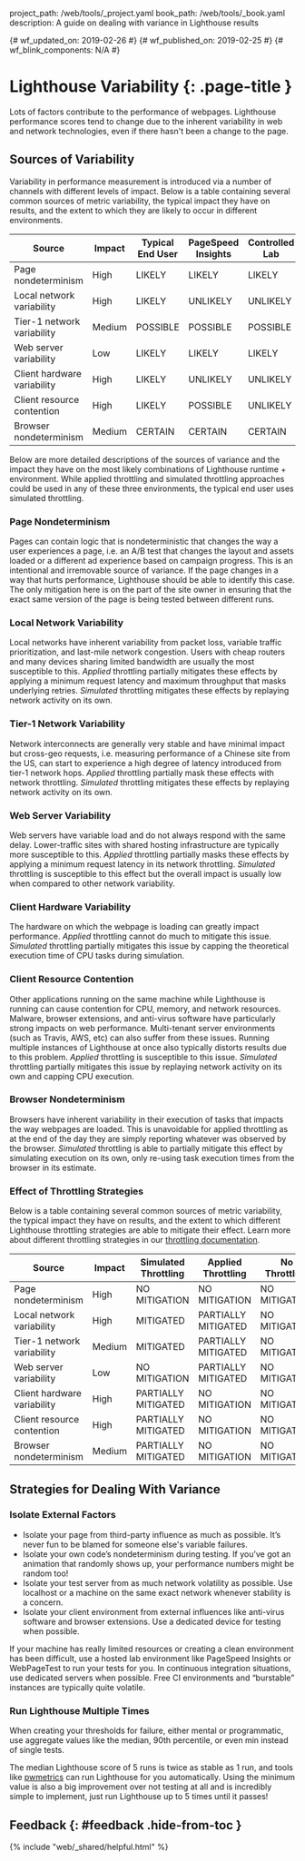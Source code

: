 project_path: /web/tools/_project.yaml
book_path: /web/tools/_book.yaml
description: A guide on dealing with variance in Lighthouse results

{# wf_updated_on: 2019-02-26 #}
{# wf_published_on: 2019-02-25 #}
{# wf_blink_components: N/A #}

# Lighthouse Variability {: .page-title }

Lots of factors contribute to the performance of webpages. Lighthouse performance
scores tend to change due to the inherent variability in web and network technologies,
even if there hasn't been a change to the page.

## Sources of Variability

Variability in performance measurement is introduced via a number of channels with different levels of impact. Below is a table containing several common sources of metric variability, the typical impact they have on results, and the extent to which they are likely to occur in different environments.

| Source                      | Impact | Typical End User | PageSpeed Insights | Controlled Lab |
| --------------------------- | ------ | ---------------- | ------------------ | -------------- |
| Page nondeterminism         | High   | LIKELY           | LIKELY             | LIKELY         |
| Local network variability   | High   | LIKELY           | UNLIKELY           | UNLIKELY       |
| Tier-1 network variability  | Medium | POSSIBLE         | POSSIBLE           | POSSIBLE       |
| Web server variability      | Low    | LIKELY           | LIKELY             | LIKELY         |
| Client hardware variability | High   | LIKELY           | UNLIKELY           | UNLIKELY       |
| Client resource contention  | High   | LIKELY           | POSSIBLE           | UNLIKELY       |
| Browser nondeterminism      | Medium | CERTAIN          | CERTAIN            | CERTAIN        |

Below are more detailed descriptions of the sources of variance and the impact they have on the most likely combinations of Lighthouse runtime + environment. While applied throttling and simulated throttling approaches could be used in any of these three environments, the typical end user uses simulated throttling.

### Page Nondeterminism

Pages can contain logic that is nondeterministic that changes the way a user experiences a page, i.e. an A/B test that changes the layout and assets loaded or a different ad experience based on campaign progress. This is an intentional and irremovable source of variance. If the page changes in a way that hurts performance, Lighthouse should be able to identify this case. The only mitigation here is on the part of the site owner in ensuring that the exact same version of the page is being tested between different runs.

### Local Network Variability

Local networks have inherent variability from packet loss, variable traffic prioritization, and last-mile network congestion. Users with cheap routers and many devices sharing limited bandwidth are usually the most susceptible to this. _Applied_ throttling partially mitigates these effects by applying a minimum request latency and maximum throughput that masks underlying retries. _Simulated_ throttling mitigates these effects by replaying network activity on its own.

### Tier-1 Network Variability

Network interconnects are generally very stable and have minimal impact but cross-geo requests, i.e. measuring performance of a Chinese site from the US, can start to experience a high degree of latency introduced from tier-1 network hops. _Applied_ throttling partially mask these effects with network throttling. _Simulated_ throttling mitigates these effects by replaying network activity on its own.

### Web Server Variability

Web servers have variable load and do not always respond with the same delay. Lower-traffic sites with shared hosting infrastructure are typically more susceptible to this. _Applied_ throttling partially masks these effects by applying a minimum request latency in its network throttling. _Simulated_ throttling is susceptible to this effect but the overall impact is usually low when compared to other network variability.

### Client Hardware Variability

The hardware on which the webpage is loading can greatly impact performance. _Applied_ throttling cannot do much to mitigate this issue. _Simulated_ throttling partially mitigates this issue by capping the theoretical execution time of CPU tasks during simulation.

### Client Resource Contention

Other applications running on the same machine while Lighthouse is running can cause contention for CPU, memory, and network resources. Malware, browser extensions, and anti-virus software have particularly strong impacts on web performance. Multi-tenant server environments (such as Travis, AWS, etc) can also suffer from these issues. Running multiple instances of Lighthouse at once also typically distorts results due to this problem. _Applied_ throttling is susceptible to this issue. _Simulated_ throttling partially mitigates this issue by replaying network activity on its own and capping CPU execution.

### Browser Nondeterminism

Browsers have inherent variability in their execution of tasks that impacts the way webpages are loaded. This is unavoidable for applied throttling as at the end of the day they are simply reporting whatever was observed by the browser. _Simulated_ throttling is able to partially mitigate this effect by simulating execution on its own, only re-using task execution times from the browser in its estimate.

### Effect of Throttling Strategies

Below is a table containing several common sources of metric variability, the typical impact they have on results, and the extent to which different Lighthouse throttling strategies are able to mitigate their effect. Learn more about different throttling strategies in our [throttling documentation](https://github.com/GoogleChrome/lighthouse/blob/v4.1.0/docs/throttling.md).

| Source                      | Impact | Simulated Throttling | Applied Throttling  | No Throttling |
| --------------------------- | ------ | -------------------- | ------------------- | ------------- |
| Page nondeterminism         | High   | NO MITIGATION        | NO MITIGATION       | NO MITIGATION |
| Local network variability   | High   | MITIGATED            | PARTIALLY MITIGATED | NO MITIGATION |
| Tier-1 network variability  | Medium | MITIGATED            | PARTIALLY MITIGATED | NO MITIGATION |
| Web server variability      | Low    | NO MITIGATION        | PARTIALLY MITIGATED | NO MITIGATION |
| Client hardware variability | High   | PARTIALLY MITIGATED  | NO MITIGATION       | NO MITIGATION |
| Client resource contention  | High   | PARTIALLY MITIGATED  | NO MITIGATION       | NO MITIGATION |
| Browser nondeterminism      | Medium | PARTIALLY MITIGATED  | NO MITIGATION       | NO MITIGATION |

## Strategies for Dealing With Variance

### Isolate External Factors

- Isolate your page from third-party influence as much as possible. It’s never fun to be blamed for someone else's variable failures.
- Isolate your own code’s nondeterminism during testing. If you’ve got an animation that randomly shows up, your performance numbers might be random too!
- Isolate your test server from as much network volatility as possible. Use localhost or a machine on the same exact network whenever stability is a concern.
- Isolate your client environment from external influences like anti-virus software and browser extensions. Use a dedicated device for testing when possible.

If your machine has really limited resources or creating a clean environment has been difficult, use a hosted lab environment like PageSpeed Insights or WebPageTest to run your tests for you. In continuous integration situations, use dedicated servers when possible. Free CI environments and “burstable” instances are typically quite volatile.

### Run Lighthouse Multiple Times

When creating your thresholds for failure, either mental or programmatic, use aggregate values like the median, 90th percentile, or even min instead of single tests.

The median Lighthouse score of 5 runs is twice as stable as 1 run, and tools like [pwmetrics](https://github.com/paulirish/pwmetrics) can run Lighthouse for you automatically. Using the minimum value is also a big improvement over not testing at all and is incredibly simple to implement, just run Lighthouse up to 5 times until it passes!

## Feedback {: #feedback .hide-from-toc }

{% include "web/_shared/helpful.html" %}

